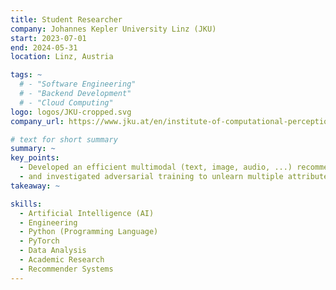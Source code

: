 ```yaml
---
title: Student Researcher
company: Johannes Kepler University Linz (JKU)
start: 2023-07-01
end: 2024-05-31
location: Linz, Austria

tags: ~
  # - "Software Engineering"
  # - "Backend Development"
  # - "Cloud Computing"
logo: logos/JKU-cropped.svg
company_url: https://www.jku.at/en/institute-of-computational-perception/

# text for short summary
summary: ~
key_points: 
  - Developed an efficient multimodal (text, image, audio, ...) recommender systems for missing modality and cold-start scenarios, 
  - and investigated adversarial training to unlearn multiple attributes simultaneously from VAEs.
takeaway: ~

skills: 
  - Artificial Intelligence (AI)
  - Engineering
  - Python (Programming Language)
  - PyTorch
  - Data Analysis
  - Academic Research
  - Recommender Systems
---
```

